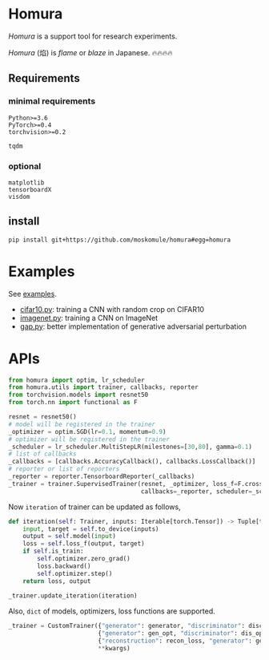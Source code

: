 # Homura

*Homura* is a support tool for research experiments.

*Homura* (焰) is *flame* or *blaze* in Japanese. 🔥🔥🔥🔥

## Requirements

### minimal requirements

```
Python>=3.6
PyTorch>=0.4
torchvision>=0.2
```

```
tqdm
```

### optional

```
matplotlib
tensorboardX
visdom
```

## install

```console
pip install git+https://github.com/moskomule/homura#egg=homura
```

# Examples

See [examples](examples).

* [cifar10.py](examples/cifar10.py): training a CNN with random crop on CIFAR10
* [imagenet.py](examples/imagenet.py): training a CNN on ImageNet
* [gap.py](examples/gap.py): better implementation of generative adversarial perturbation

# APIs

```python
from homura import optim, lr_scheduler
from homura.utils import trainer, callbacks, reporter
from torchvision.models import resnet50
from torch.nn import functional as F

resnet = resnet50()
# model will be registered in the trainer
_optimizer = optim.SGD(lr=0.1, momentum=0.9)
# optimizer will be registered in the trainer
_scheduler = lr_scheduler.MultiStepLR(milestones=[30,80], gamma=0.1)
# list of callbacks
_callbacks = [callbacks.AccuracyCallback(), callbacks.LossCallback()]
# reporter or list of reporters
_reporter = reporter.TensorboardReporter(_callbacks)
_trainer = trainer.SupervisedTrainer(resnet, _optimizer, loss_f=F.cross_entropy, 
                                     callbacks=_reporter, scheduler=_scheduler)
```

Now `iteration` of trainer can be updated as follows,

```python
def iteration(self: Trainer, inputs: Iterable[torch.Tensor]) -> Tuple[torch.Tensor]:
    input, target = self.to_device(inputs)
    output = self.model(input)
    loss = self.loss_f(output, target)
    if self.is_train:
        self.optimizer.zero_grad()
        loss.backward()
        self.optimizer.step()
    return loss, output
   
_trainer.update_iteration(iteration) 
```

Also, `dict` of models, optimizers, loss functions are supported.

```python
_trainer = CustomTrainer({"generator": generator, "discriminator": discriminator},
                         {"generator": gen_opt, "discriminator": dis_opt},
                         {"reconstruction": recon_loss, "generator": gen_loss},
                         **kwargs)
```